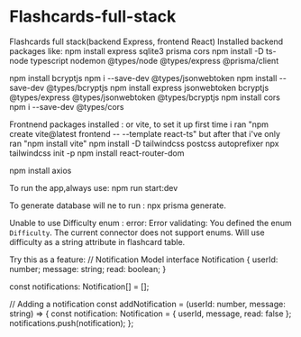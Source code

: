 # Flashcards-full-stack
Flashcards full stack(backend Express, frontend React)
Installed backend packages like:
npm install express sqlite3 prisma cors
npm install -D ts-node typescript nodemon @types/node @types/express @prisma/client

npm install bcryptjs 
npm i --save-dev @types/jsonwebtoken
npm install --save-dev @types/bcryptjs
npm install express jsonwebtoken bcryptjs @types/express @types/jsonwebtoken @types/bcryptjs
npm install cors
npm i --save-dev @types/cors

Frontnend packages installed :
or vite, to set it up first time i ran "npm create vite@latest frontend -- --template react-ts"
but after that i've only ran "npm install vite"
npm install -D tailwindcss postcss autoprefixer
npx tailwindcss init -p
npm install react-router-dom

npm install axios




To run the app,always use: npm run start:dev

To generate database will ne to run : npx prisma generate.

Unable to use Difficulty enum : error: Error validating: You defined the enum `Difficulty`. The current connector does not support enums. Will use difficulty as a string attribute in flashcard table. 



Try this as a feature:
// Notification Model
interface Notification {
    userId: number;
    message: string;
    read: boolean;
}

const notifications: Notification[] = [];

// Adding a notification
const addNotification = (userId: number, message: string) => {
    const notification: Notification = { userId, message, read: false };
    notifications.push(notification);
};
